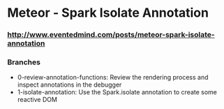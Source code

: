 Meteor - Spark Isolate Annotation
=================================

### http://www.eventedmind.com/posts/meteor-spark-isolate-annotation

### Branches

* 0-review-annotation-functions: Review the rendering process and inspect annotations in the debugger
* 1-isolate-annotation: Use the Spark.isolate annotation to create some reactive DOM

